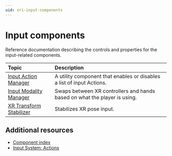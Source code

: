 ```yaml
---
uid: xri-input-components
---
```


# Input components

Reference documentation describing the controls and properties for the input-related components.

| **Topic**             | **Description**         |
| :-------------------- | :----------------------- |
| [Input Action Manager](input-action-manager.md)          | A utility component that enables or disables a list of input Actions. |
| [Input Modality Manager](xr-input-modality-manager.md)   | Swaps between XR controllers and hands based on what the player is using.|
| [XR Transform Stabilizer](xr-transform-stabilizer.md)    | Stabilizes XR pose input.|

## Additional resources

* [Component index](components.md)
* [Input System: Actions](https://docs.unity3d.com/Packages/com.unity.inputsystem@1.8/manual/Actions.html)
